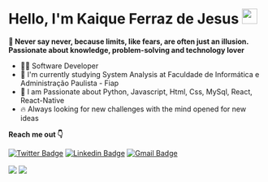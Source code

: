 # Hello, I'm Kaique Ferraz de Jesus <img src="https://raw.githubusercontent.com/MartinHeinz/MartinHeinz/master/wave.gif" width="30px">
**🌟 Never say never, because limits, like fears, are often just an illusion. Passionate about knowledge, problem-solving and technology lover**

- 👨‍💻 Software Developer
- 📕 I'm currently studying System Analysis at Faculdade de Informática e Administração Paulista - Fiap
- 🔮 I am Passionate about Python, Javascript, Html, Css, MySql, React, React-Native
- 🔥 Always looking for new challenges with the mind opened for new ideas

**Reach me out 👇**

[![Twitter Badge](https://img.shields.io/badge/-@KaiqueFj26-6633cc?style=flat-square&labelColor=6633cc&logo=twitter&logoColor=white&link=https://twitter.com/KaiqueFj26)](https://twitter.com/KaiqueFj26) [
![Linkedin Badge](https://img.shields.io/badge/-Kaique%20Ferraz-6633cc?style=flat-square&logo=Linkedin&logoColor=white&link=https://www.linkedin.com/in/Kaique-Ferraz/)](https://www.linkedin.com/in/kaique-ferraz-a9a7b7206/) 
[![Gmail Badge](https://img.shields.io/badge/-kaiqueferraz.dev@gmail.com-6633cc?style=flat-square&logo=Gmail&logoColor=white&link=mailto:kaiquelferraz@hotmail.com)](mailto:kaiqueferraz.dev@gmail.com)



<a >
  <img align="center" src="https://github-readme-stats.vercel.app/api?username=KaiqueFj&show_icons=true&theme=shades-of-purple&include_all_commits"/>
</a>
<a href="https://github.com/anuraghazra/convoychat">
  <img align="center" src="https://github-readme-stats.vercel.app/api/top-langs/?username=KaiqueFj&layout=compact&theme=shades-of-purple&line_height=27"/>
</a>









